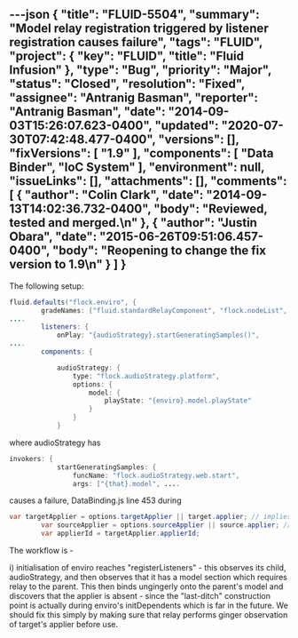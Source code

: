 ---json
{
  "title": "FLUID-5504",
  "summary": "Model relay registration triggered by listener registration causes failure",
  "tags": "FLUID",
  "project": {
    "key": "FLUID",
    "title": "Fluid Infusion"
  },
  "type": "Bug",
  "priority": "Major",
  "status": "Closed",
  "resolution": "Fixed",
  "assignee": "Antranig Basman",
  "reporter": "Antranig Basman",
  "date": "2014-09-03T15:26:07.623-0400",
  "updated": "2020-07-30T07:42:48.477-0400",
  "versions": [],
  "fixVersions": [
    "1.9"
  ],
  "components": [
    "Data Binder",
    "IoC System"
  ],
  "environment": null,
  "issueLinks": [],
  "attachments": [],
  "comments": [
    {
      "author": "Colin Clark",
      "date": "2014-09-13T14:02:36.732-0400",
      "body": "Reviewed, tested and merged.\n"
    },
    {
      "author": "Justin Obara",
      "date": "2015-06-26T09:51:06.457-0400",
      "body": "Reopening to change the fix version to 1.9\n"
    }
  ]
}
---
The following setup:

```java
fluid.defaults("flock.enviro", {
        gradeNames: ["fluid.standardRelayComponent", "flock.nodeList", "autoInit"],
....
        listeners: {
            onPlay: "{audioStrategy}.startGeneratingSamples()",
....
        components: {

            audioStrategy: {
                type: "flock.audioStrategy.platform",
                options: {
                    model: {
                        playState: "{enviro}.model.playState"
                    }
                }
            }
```

where audioStrategy has

```java
invokers: {
            startGeneratingSamples: {
                funcName: "flock.audioStrategy.web.start",
                args: ["{that}.model", ....
```

causes a failure, DataBinding.js line 453 during

```java
var targetApplier = options.targetApplier || target.applier; // implies the target is a relay document
        var sourceApplier = options.sourceApplier || source.applier; // implies the source is a relay document - listener will be transactional
        var applierId = targetApplier.applierId;
```

The workflow is -&#x20;

i) initialisation of enviro reaches "registerListeners" - this observes its child, audioStrategy, and then observes that it has a model section which requires relay to the parent. This then binds ungingerly onto the parent's model and discovers that the applier is absent - since the "last-ditch" construction point is actually during enviro's initDependents which is far in the future. We should fix this simply by making sure that relay performs ginger observation of target's applier before use.

        